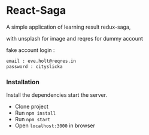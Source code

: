 # React-Saga

A simple application of learning result redux-saga,

with unsplash for image and reqres for dummy account

fake account login :
```sh
email : eve.holt@reqres.in
password : cityslicka
```

### Installation

Install the dependencies start the server.

- Clone project
- Run `npm install`
- Run `npm start`
- Open `localhost:3000` in browser
